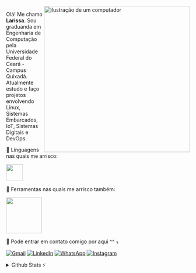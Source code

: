 <img src="https://raw.githubusercontent.com/MicaelliMedeiros/micaellimedeiros/master/image/computer-illustration.png" alt="ilustração de um computador" min-width="400px" max-width="400px" width="400px" align="right">

<p align="left"> 
  Olá! Me chamo <strong>Larissa</strong>. Sou graduanda em Engenharia de Computação pela Universidade Federal do Ceará - Campus Quixadá. Atualmente estudo e faço projetos envolvendo Linux, Sistemas Embarcados, IoT, Sistemas Digitais e DevOps.
</p>

<p align="left">
  🦄 Linguagens nas quais me arrisco:
</p>

<img height="46" src="https://skillicons.dev/icons?i=c,cpp,py&perline=5"/>


<p align="left">
  💼 Ferramentas nas quais me arrisco também:
</p>

<img height="98" src="https://skillicons.dev/icons?i=docker,arduino,nodejs,autocad,git,github,latex,raspberrypi&perline=4"/>

<p align="left">
  💌 Pode entrar em contato comigo por aqui ^^ ⤵️
</p>

<p align="left">

[![Gmail](https://img.shields.io/badge/-Gmail-FF0000?style=flat-square&labelColor=FF0000&logo=gmail&logoColor=white)](mailto:larissamatos07.lm@gmail.com)
[![LinkedIn](https://img.shields.io/badge/-LinkedIn-0077B5?style=flat-square&logo=linkedin&logoColor=white)](https://www.linkedin.com/in/lari-matos/)
[![WhatsApp](https://img.shields.io/badge/-WhatsApp-25D366?style=flat-square&logo=whatsapp&logoColor=white)](https://wa.me/5594981519473/text=Vim%20atrav%C3%A9s%20do%20Github)
[![Instagram](https://img.shields.io/badge/-Instagram-E4405F?style=flat-square&logo=instagram&logoColor=white)](https://www.instagram.com/_laris.m/)


<details>
  <summary>Github Stats ⚡</summary>

![GitHub Stats](https://github-readme-stats.vercel.app/api?username=lrs-mtos&show_icons=true&title_color=8B4513&text_color=8B4513&bg_color=F5DEFF&icon_color=BC8F8F) 

</details>
